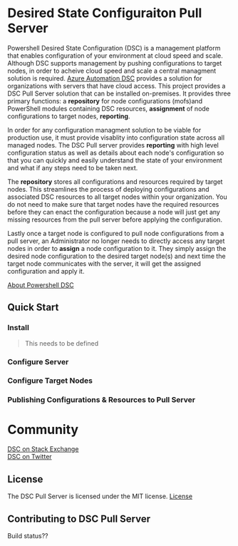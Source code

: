# Desired State Configuraiton Pull Server

Powershell Desired State Configuration (DSC) is a management platform that enables configuration of your environment at cloud speed and scale. Although DSC supports management by pushing configurations to target nodes, in order to acheive cloud speed and scale a central managment solution is required. [Azure Automation DSC](https://azure.microsoft.com/en-us/documentation/articles/automation-dsc-overview/) provides a solution for organizations with servers that have cloud access. This project provides a DSC Pull Server solution that can be installed on-premises. It provides three primary functions: a **repository** for node configurations (mofs)and PowerShell modules containing DSC resources, **assignment** of node configurations to target nodes, **reporting**.

In order for any configuration managment solution to be viable for production use, it must provide visablity into configuration state across all managed nodes. The DSC Pull server provides **reporting** with high level configuration status as well as details about each node's configuration so that you can quickly and easily understand the state of your environment and what if any steps need to be taken next. 

The **repository** stores all configurations and resources required by target nodes. This streamlines the process of deploying configurations and associated DSC resources to all target nodes within your organization. You do not need to make sure that target nodes have the required resources before they can enact the configuration because a node will just get any missing resources from the pull server before applying the configuration. 

Lastly once a target node is configured to pull node configurations from a pull server, an Administrator no longer needs to directly access any target nodes in order to **assign** a node configuration to it. They simply assign the desired node configuration to the desired target node(s) and next time the target node communicates with the server, it will get the assigned configuration and apply it.

[About Powershell DSC](https://technet.microsoft.com/en-us/library/dn249912.aspx)

## Quick Start
### Install
>This needs to be defined

### Configure Server


### Configure Target Nodes

### Publishing Configurations & Resources to Pull Server


# Community
[DSC on Stack Exchange](http://stackoverflow.com/questions/tagged/dsc)    
[DSC on Twitter](https://twitter.com/hashtag/PSDSC?src=hash)

## License
The DSC Pull Server is licensed under the MIT license.
[License](http://github.com/PowerShell/DSCPullServer/License)

## Contributing to DSC Pull Server
Build status??
 
